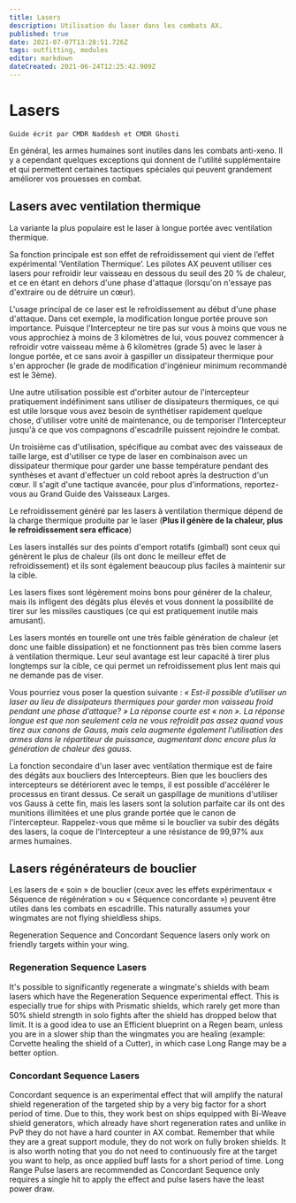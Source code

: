 ```yaml
---
title: Lasers
description: Utilisation du laser dans les combats AX.
published: true
date: 2021-07-07T13:28:51.726Z
tags: outfitting, modules
editor: markdown
dateCreated: 2021-06-24T12:25:42.909Z
---
```


# Lasers
`Guide écrit par CMDR Naddesh et CMDR Ghosti`

En général, les armes humaines sont inutiles dans les combats anti-xeno. Il y a cependant quelques exceptions qui donnent de l'utilité supplémentaire et qui permettent certaines tactiques spéciales qui peuvent grandement améliorer vos prouesses en combat.

## Lasers avec ventilation thermique

La variante la plus populaire est le laser à longue portée avec ventilation thermique.

Sa fonction principale est son effet de refroidissement qui vient de l’effet expérimental ‘Ventilation Thermique’. Les pilotes AX peuvent utiliser ces lasers pour refroidir leur vaisseau en dessous du seuil des 20 % de chaleur, et ce en étant en dehors d'une phase d'attaque (lorsqu'on n'essaye pas d'extraire ou de détruire un cœur).

L'usage principal de ce laser est le refroidissement au début d'une phase d'attaque. Dans cet exemple, la modification longue portée prouve son importance. Puisque l'Intercepteur ne tire pas sur vous à moins que vous ne vous approchiez à moins de 3 kilomètres de lui, vous pouvez commencer à refroidir votre vaisseau même à 6 kilomètres (grade 5) avec le laser à longue portée, et ce sans avoir à gaspiller un dissipateur thermique pour s'en approcher (le grade de modification d'ingénieur minimum recommandé est le 3ème).

Une autre utilisation possible est d'orbiter autour de l'intercepteur pratiquement indéfiniment sans utiliser de dissipateurs thermiques, ce qui est utile lorsque vous avez besoin de synthétiser rapidement quelque chose, d'utiliser votre unité de maintenance, ou de temporiser l'Intercepteur jusqu'à ce que vos compagnons d'escadrille puissent rejoindre le combat.

Un troisième cas d'utilisation, spécifique au combat avec des vaisseaux de taille large, est d'utiliser ce type de laser en combinaison avec un dissipateur thermique pour garder une basse température pendant des synthèses et avant d'effectuer un cold reboot après la destruction d'un cœur. Il s'agit d'une tactique avancée, pour plus d'informations, reportez-vous au Grand Guide des Vaisseaux Larges.

Le refroidissement généré par les lasers à ventilation thermique dépend de la charge thermique produite par le laser (**Plus il génère de la chaleur, plus le refroidissement sera efficace**)

Les lasers installés sur des points d'emport rotatifs (gimball) sont ceux qui génèrent le plus de chaleur (ils ont donc le meilleur effet de refroidissement) et ils sont également beaucoup plus faciles à maintenir sur la cible.

Les lasers fixes sont légèrement moins bons pour générer de la chaleur, mais ils infligent des dégâts plus élevés et vous donnent la possibilité de tirer sur les missiles caustiques (ce qui est pratiquement inutile mais amusant).

Les lasers montés en tourelle ont une très faible génération de chaleur (et donc une faible dissipation) et ne fonctionnent pas très bien comme lasers à ventilation thermique. Leur seul avantage est leur capacité à tirer plus longtemps sur la cible, ce qui permet un refroidissement plus lent mais qui ne demande pas de viser.

Vous pourriez vous poser la question suivante : *« Est-il possible d’utiliser un laser au lieu de dissipateurs thermiques pour garder mon vaisseau froid pendant une phase d’attaque? » La réponse courte est « non ». La réponse longue est que non seulement cela ne vous refroidit pas assez quand vous tirez aux canons de Gauss, mais cela augmente également l'utilisation des armes dans le répartiteur de puissance, augmentant donc encore plus la génération de chaleur des gauss.*

La fonction secondaire d'un laser avec ventilation thermique est de faire des dégâts aux boucliers des Intercepteurs. Bien que les boucliers des intercepteurs se détériorent avec le temps, il est possible d'accélérer le processus en tirant dessus. Ce serait un gaspillage de munitions d'utiliser vos Gauss à cette fin, mais les lasers sont la solution parfaite car ils ont des munitions illimitées et une plus grande portée que le canon de l'intercepteur. Rappelez-vous que même si le bouclier va subir des dégâts des lasers, la coque de l’Intercepteur a une résistance de 99,97% aux armes humaines.

## Lasers régénérateurs de bouclier

Les lasers de « soin » de bouclier (ceux avec les effets expérimentaux « Séquence de régénération » ou « Séquence concordante ») peuvent être utiles dans les combats en escadrille. This naturally assumes your wingmates are not flying shieldless ships.

Regeneration Sequence and Concordant Sequence lasers only work on friendly targets within your wing.

### Regeneration Sequence Lasers
It's possible to significantly regenerate a wingmate's shields with beam lasers which have the Regeneration Sequence experimental effect. This is especially true for ships with Prismatic shields, which rarely get more than 50% shield strength in solo fights after the shield has dropped below that limit. It is a good idea to use an Efficient blueprint on a Regen beam, unless you are in a slower ship than the wingmates you are healing (example: Corvette healing the shield of a Cutter), in which case Long Range may be a better option.

### Concordant Sequence Lasers
Concordant sequence is an experimental effect that will amplify the natural shield regeneration of the targeted ship by a very big factor for a short period of time. Due to this, they work best on ships equipped with Bi-Weave shield generators, which already have short regeneration rates and unlike in PvP they do not have a hard counter in AX combat. Remember that while they are a great support module, they do not work on fully broken shields. It is also worth noting that you do not need to continuously fire at the target you want to help, as once applied buff lasts for a short period of time. Long Range Pulse lasers are recommended as Concordant Sequence only requires a single hit to apply the effect and pulse lasers have the least power draw.